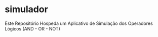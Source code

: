 # simulador
Este Repositório Hospeda um Aplicativo de Simulação dos Operadores Lógicos (AND - OR - NOT)
